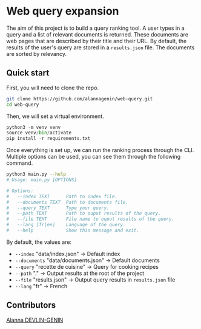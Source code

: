 # Web query expansion

The aim of this project is to build a query ranking tool. A user types in a query and a list of relevant documents is returned. These documents are web pages that are described by their title and their URL. By default, the results of the user's query are stored in a `results.json` file. The documents are sorted by relevancy.

## Quick start

First, you will need to clone the repo.
```bash
git clone https://github.com/alannagenin/web-query.git
cd web-query
```

Then, we will set a virtual environment.
```python
python3 -m venv venv
source venv/bin/activate
pip install -r requirements.txt
```
Once everything is set up, we can run the ranking process through the CLI. Multiple options can be used, you can see them through the following command.

```bash
python3 main.py --help
# Usage: main.py [OPTIONS]

# Options:
#   --index TEXT      Path to index file.
#   --documents TEXT  Path to documents file.
#   --query TEXT      Type your query.
#   --path TEXT       Path to ouput results of the query.
#   --file TEXT       File name to ouput results of the query.
#   --lang [fr|en]    Language of the query.
#   --help            Show this message and exit.
```

By default, the values are:
* `--index` "data/index.json" $\rightarrow$ Default index
* `--documents` "data/documents.json" $\rightarrow$ Default documents
* `--query` "recette de cuisine" $\rightarrow$ Query for cooking recipes
* `--path` "." $\rightarrow$ Output results at the root of the project
* `--file` "results.json" $\rightarrow$ Output query results in `results.json` file
* `--lang` "fr" $\rightarrow$ French

## Contributors

[Alanna DEVLIN-GENIN](https://github.com/alannagenin)